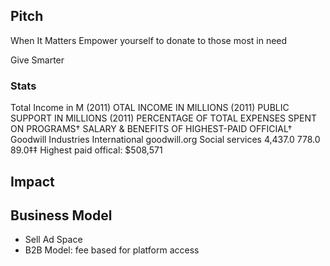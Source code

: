 ## Pitch

When It Matters
Empower yourself to donate to those most in need

Give Smarter


### Stats
Total Income in M (2011) OTAL INCOME IN MILLIONS (2011)	PUBLIC SUPPORT IN MILLIONS (2011)	PERCENTAGE OF TOTAL EXPENSES SPENT ON PROGRAMS†	SALARY & BENEFITS OF HIGHEST-PAID OFFICIAL†
Goodwill Industries International	goodwill.org	Social services	4,437.0	778.0	89.0‡‡	Highest paid offical: $508,571

## Impact


## Business Model

- Sell Ad Space
- B2B Model: fee based for platform access 
